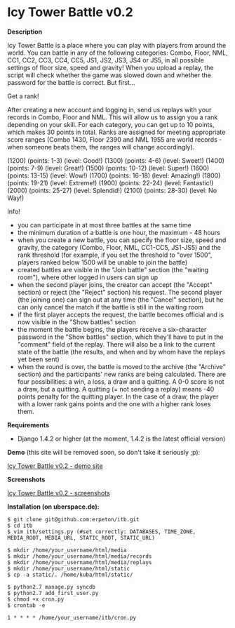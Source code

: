 # Icy Tower Battle v0.2

**Description**

Icy Tower Battle is a place where you can play with players from around the world. You can battle in any of the following categories: Combo, Floor, NML, CC1, CC2, CC3, CC4, CC5, JS1, JS2, JS3, JS4 or JS5, in all possible settings of floor size, speed and gravity! When you upload a replay, the script will check whether the game was slowed down and whether the password for the battle is correct. But first...

Get a rank!

After creating a new account and logging in, send us replays with your records in Combo, Floor and NML. This will allow us to assign you a rank depending on your skill. For each category, you can get up to 10 points, which makes 30 points in total. Ranks are assigned for meeting appropriate score ranges (Combo 1430, Floor 2390 and NML 1955 are world records - when someone beats them, the ranges will change accordingly).

(1200) (points: 1-3) (level: Good!) 
(1300) (points: 4-6) (level: Sweet!) 
(1400) (points: 7-9) (level: Great!) 
(1500) (points: 10-12) (level: Super!) 
(1600) (points: 13-15) (level: Wow!) 
(1700) (points: 16-18) (level: Amazing!) 
(1800) (points: 19-21) (level: Extreme!) 
(1900) (points: 22-24) (level: Fantastic!) 
(2000) (points: 25-27) (level: Splendid!) 
(2100) (points: 28-30) (level: No Way!)

Info! 

* you can participate in at most three battles at the same time 
* the minimum duration of a battle is one hour, the maximum - 48 hours 
* when you create a new battle, you can specify the floor size, speed and gravity, the category (Combo, Floor, NML, CC1-CC5, JS1-JS5) and the rank threshold (for example, if you set the threshold to "over 1500", players ranked below 1500 will be unable to join the battle) 
* created battles are visible in the "Join battle" section (the "waiting room"), where other logged in users can sign up 
* when the second player joins, the creator can accept (the "Accept" section) or reject (the "Reject" section) his request. The second player (the joining one) can sign out at any time (the "Cancel" section), but he can only cancel the match if the battle is still in the waiting room 
* if the first player accepts the request, the battle becomes official and is now visible in the "Show battles" section 
* the moment the battle begins, the players receive a six-character password in the "Show battles" section, which they'll have to put in the "comment" field of the replay. There will also be a link to the current state of the battle (the results, and when and by whom have the replays yet been sent) 
* when the round is over, the battle is moved to the archive (the "Archive" section) and the participants' new ranks are being calculated. There are four possibilities: a win, a loss, a draw and a quitting. A 0-0 score is not a draw, but a quitting. A quitting (= not sending a replay) means -40 points penalty for the quitting player. In the case of a draw, the player with a lower rank gains points and the one with a higher rank loses them.

**Requirements**

* Django 1.4.2 or higher (at the moment, 1.4.2 is the latest official version)

**Demo** (this site will be removed soon, so don't take it seriously ;p):

[Icy Tower Battle v0.2 - demo site](http://kuba.norma.uberspace.de/itb/battles/)

**Screenshots**

[Icy Tower Battle v0.2 - screenshots](https://github.com/erpeton/itb/tree/master/screenshots)

**Installation (on uberspace.de):**

    $ git clone git@github.com:erpeton/itb.git
    $ cd itb
    $ vim itb/settings.py (#set correctly: DATABASES, TIME_ZONE, MEDIA_ROOT, MEDIA_URL, STATIC_ROOT, STATIC_URL)

    $ mkdir /home/your_username/html/media
    $ mkdir /home/your_username/html/media/records
    $ mkdir /home/your_username/html/media/replays
    $ mkdir /home/your_username/html/static
    $ cp -a static/. /home/kuba/html/static/

    $ python2.7 manage.py syncdb
    $ python2.7 add_first_user.py
    $ chmod +x cron.py
    $ crontab -e 

    1 * * * * /home/your_username/itb/cron.py
